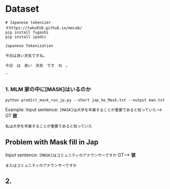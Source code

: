 # Dataset 

```
# Japanese tokenizer 
＃https://taku910.github.io/mecab/
pip install fugashi  
pip install ipadic
```


```
Japanese Tokenization

今日は良い天気ですね。

今日　は　良い　天気　です　ね　。
```



``
### 1. MLM 家の中に[MASK]はいるのか

```
python predict_mask_run_jp.py --short jap_he_Mask.txt --output man.txt
```

Example:
Input sentence: ```[MASK]は大学を卒業することが重要であると知っていた```--> GT  **彼**　

```
私は大学を卒業することが重要であると知っていた
```
## Problem with Mask fill in Jap

Input sentence: ```[MASK]はコミュニティのアナウンサーですか``` GT--> **彼**

```
またはコミュニティのアナウンサーですか 
```

## 2. 
